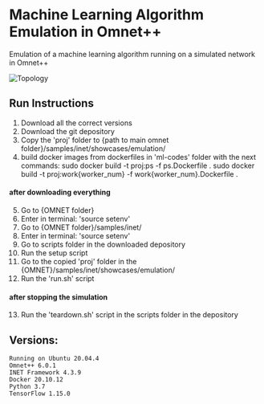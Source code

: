 # Machine Learning Algorithm Emulation in Omnet++
Emulation of a machine learning algorithm running on a simulated network in Omnet++

![Topology](https://github.com/SeanEti/ML-Omnetpp-emulation/tree/master/topology.jpeg)

## Run Instructions
1) Download all the correct versions
2) Download the git depository
3) Copy the 'proj' folder to {path to main omnet folder}/samples/inet/showcases/emulation/
4) build docker images from dockerfiles in 'ml-codes' folder with the next commands:
    sudo docker build -t proj:ps -f ps.Dockerfile .
    sudo docker build -t proj:work{worker_num} -f work{worker_num}.Dockerfile .

#### after downloading everything
5) Go to {OMNET folder}
6) Enter in terminal: 'source setenv'
7) Go to {OMNET folder}/samples/inet/
8) Enter in terminal: 'source setenv'
9) Go to scripts folder in the downloaded depository
10) Run the setup script
11) Go to the copied 'proj' folder in the {OMNET}/samples/inet/showcases/emulation/
12) Run the 'run.sh' script

#### after stopping the simulation
13) Run the 'teardown.sh' script in the scripts folder in the depository

##  Versions:
    Running on Ubuntu 20.04.4
    Omnet++ 6.0.1
    INET Framework 4.3.9
    Docker 20.10.12
    Python 3.7
    TensorFlow 1.15.0
    

